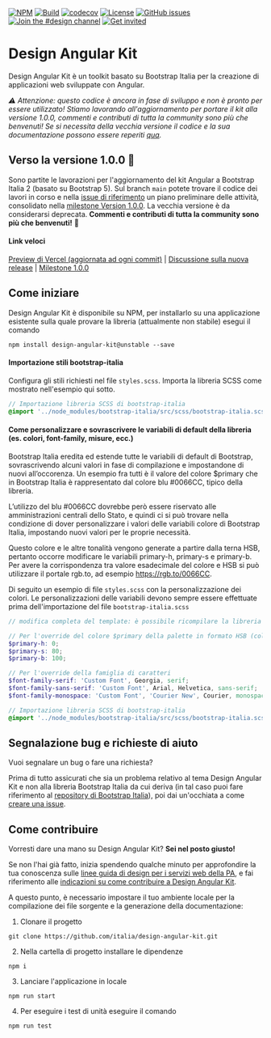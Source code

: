 [![NPM](https://img.shields.io/npm/v/design-angular-kit/unstable.svg)](https://www.npmjs.com/package/design-angular-kit)
[![Build](https://github.com/italia/design-angular-kit/actions/workflows/ci.yml/badge.svg)](https://github.com/italia/design-angular-kit/actions)
[![codecov](https://codecov.io/gh/italia/design-angular-kit/branch/main/graph/badge.svg?token=0Ud6YSFi0r)](https://codecov.io/gh/italia/design-angular-kit)
[![License](https://img.shields.io/github/license/italia/design-angular-kit.svg)](https://github.com/italia/design-angular-kit/blob/main/LICENSE)
[![GitHub issues](https://img.shields.io/github/issues/italia/design-angular-kit.svg)](https://github.com/italia/design-angular-kit/issues)
[![Join the #design channel](https://img.shields.io/badge/Slack%20channel-%23design-blue.svg)](https://developersitalia.slack.com/messages/C7VPAUVB3/)
[![Get invited](https://slack.developers.italia.it/badge.svg)](https://slack.developers.italia.it/)

# Design Angular Kit

Design Angular Kit è un toolkit basato su Bootstrap Italia per la creazione di applicazioni web sviluppate con Angular.

_⚠️ Attenzione: questo codice è ancora in fase di sviluppo e non è pronto per essere utilizzato! Stiamo lavorando all'aggiornamento per portare il kit alla versione 1.0.0, commenti e contributi di tutta la community sono più che benvenuti! Se si necessita della vecchia versione il codice e la sua documentazione possono essere reperiti [qua](https://github.com/italia/design-angular-kit/tree/0.x)._

## Verso la versione 1.0.0 📣 

Sono partite le lavorazioni per l'aggiornamento del kit Angular a Bootstrap Italia 2 (basato su Bootstrap 5). 
Sul branch `main` potete trovare il codice dei lavori in corso e nella [issue di riferimento](https://github.com/italia/design-angular-kit/issues/126) un piano preliminare delle attività, consolidato nella [milestone Version 1.0.0](https://github.com/italia/design-angular-kit/milestone/3). La vecchia versione è da considerarsi deprecata.
**Commenti e contributi di tutta la community sono più che benvenuti!** 🎉

#### Link veloci
[Preview di Vercel (aggiornata ad ogni commit)](https://design-angular-kit.vercel.app/) |
[Discussione sulla nuova release](https://github.com/italia/design-angular-kit/discussions/127) |
[Milestone 1.0.0](https://github.com/italia/design-angular-kit/milestone/3)

## Come iniziare

Design Angular Kit è disponibile su NPM, per installarlo su una applicazione esistente sulla quale provare la libreria (attualmente non stabile) esegui il comando

```
npm install design-angular-kit@unstable --save
```

#### Importazione stili bootstrap-italia
Configura gli stili richiesti nel file `styles.scss`. Importa la libreria SCSS come mostrato nell'esempio qui sotto.

```scss
// Importazione libreria SCSS di bootstrap-italia
@import '../node_modules/bootstrap-italia/src/scss/bootstrap-italia.scss';

```

#### Come personalizzare e sovrascrivere le variabili di default della libreria (es. colori, font-family, misure, ecc.)

Bootstrap Italia eredita ed estende tutte le variabili di default di Bootstrap, sovrascrivendo 
alcuni valori in fase di compilazione e impostandone di nuovi all’occorenza. Un esempio fra tutti è 
il valore del colore $primary che in Bootstrap Italia è rappresentato dal colore blu #0066CC,
tipico della libreria.

L’utilizzo del blu #0066CC dovrebbe però essere riservato alle amministrazioni centrali dello
Stato, e quindi ci si può trovare nella condizione di dover personalizzare i valori delle variabili
colore di Bootstrap Italia, impostando nuovi valori per le proprie necessità.


Questo colore e le altre tonalità vengono generate a partire dalla terna HSB, pertanto occorre modificare le variabili primary-h, primary-s e primary-b.
Per avere la corrispondenza tra valore esadecimale del colore e HSB si può utilizzare il portale rgb.to, ad esempio https://rgb.to/0066CC.

Di seguito un esempio di file `styles.scss` con la personalizzazione dei colori.
Le personalizzazioni delle variabili devono sempre essere effettuate prima dell'importazione del file `bootstrap-italia.scss`

```scss
// modifica completa del template: è possibile ricompilare la libreria modificando alcune variabili SCSS

// Per l'override del colore $primary della palette in formato HSB (colore #FF3333 https://rgb.to/ff3333):
$primary-h: 0;
$primary-s: 80;
$primary-b: 100;

// Per l'override della famiglia di caratteri
$font-family-serif: 'Custom Font', Georgia, serif;
$font-family-sans-serif: 'Custom Font', Arial, Helvetica, sans-serif;
$font-family-monospace: 'Custom Font', 'Courier New', Courier, monospace;

// Importazione libreria SCSS di bootstrap-italia
@import '../node_modules/bootstrap-italia/src/scss/bootstrap-italia.scss';
```

## Segnalazione bug e richieste di aiuto

Vuoi segnalare un bug o fare una richiesta?

Prima di tutto assicurati che sia un problema relativo al tema Design Angular Kit e non alla libreria Bootstrap Italia da cui deriva 
(in tal caso puoi fare riferimento al [repository di Bootstrap Italia](https://github.com/italia/bootstrap-italia)), poi
dai un'occhiata a come [creare una issue](https://github.com/italia/design-angular-kit/blob/main/CONTRIBUTING.md#creare-una-issue).

## Come contribuire

Vorresti dare una mano su Design Angular Kit? **Sei nel posto giusto!**
 
Se non l'hai già fatto, inizia spendendo qualche minuto per approfondire la tua conoscenza sulle
[linee guida di design per i servizi web della PA](https://design-italia.readthedocs.io/it/stable/index.html),
e fai riferimento alle [indicazioni su come contribuire a Design Angular Kit](https://github.com/italia/design-angular-kit/blob/main/CONTRIBUTING.md).

A questo punto, è necessario impostare il tuo ambiente locale per la compilazione dei file sorgente e la generazione
della documentazione:

1. Clonare il progetto

```
git clone https://github.com/italia/design-angular-kit.git
```

2. Nella cartella di progetto installare le dipendenze

```
npm i
```

3. Lanciare l'applicazione in locale

```
npm run start
```

4. Per eseguire i test di unità eseguire il comando

```
npm run test
```
